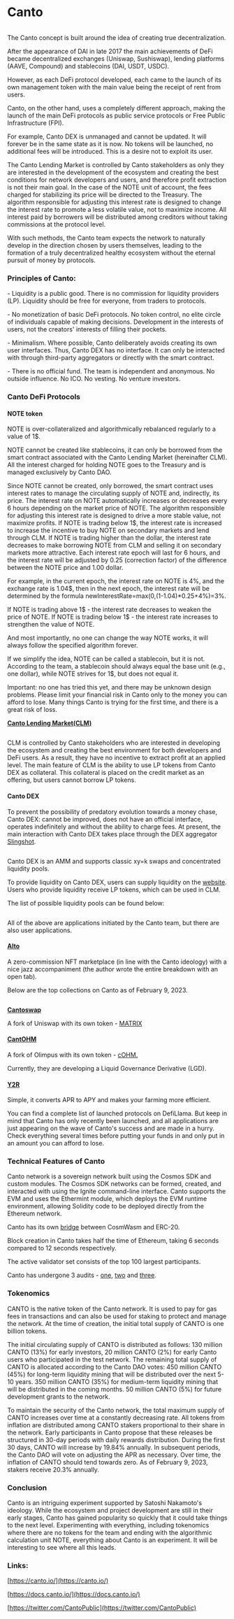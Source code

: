 # Canto

<figure><img src="../.gitbook/assets/image (5) (2) (2).png" alt=""><figcaption></figcaption></figure>

The Canto concept is built around the idea of creating true decentralization.

After the appearance of DAI in late 2017 the main achievements of DeFi became decentralized exchanges (Uniswap, Sushiswap), lending platforms (AAVE, Compound) and stablecoins (DAI, USDT, USDC).

However, as each DeFi protocol developed, each came to the launch of its own management token with the main value being the receipt of rent from users.

Canto, on the other hand, uses a completely different approach, making the launch of the main DeFi protocols as public service protocols or Free Public Infrastructure (FPI).

For example, Canto DEX is unmanaged and cannot be updated. It will forever be in the same state as it is now. No tokens will be launched, no additional fees will be introduced. This is a desire not to exploit its user.

The Canto Lending Market is controlled by Canto stakeholders as only they are interested in the development of the ecosystem and creating the best conditions for network developers and users, and therefore profit extraction is not their main goal. In the case of the NOTE unit of account, the fees charged for stabilizing its price will be directed to the Treasury. The algorithm responsible for adjusting this interest rate is designed to change the interest rate to promote a less volatile value, not to maximize income. All interest paid by borrowers will be distributed among creditors without taking commissions at the protocol level.

With such methods, the Canto team expects the network to naturally develop in the direction chosen by users themselves, leading to the formation of a truly decentralized healthy ecosystem without the eternal pursuit of money by protocols.

### Principles of Canto: <a href="#6blb" id="6blb"></a>

\- Liquidity is a public good. There is no commission for liquidity providers (LP). Liquidity should be free for everyone, from traders to protocols.

\- No monetization of basic DeFi protocols. No token control, no elite circle of individuals capable of making decisions. Development in the interests of users, not the creators' interests of filling their pockets.

\- Minimalism. Where possible, Canto deliberately avoids creating its own user interfaces. Thus, Canto DEX has no interface. It can only be interacted with through third-party aggregators or directly with the smart contract.

\- There is no official fund. The team is independent and anonymous. No outside influence. No ICO. No vesting. No venture investors.

### Canto DeFi Protocols <a href="#qcay" id="qcay"></a>

#### **NOTE token**

NOTE is over-collateralized and algorithmically rebalanced regularly to a value of 1$.

NOTE cannot be created like stablecoins, it can only be borrowed from the smart contract associated with the Canto Lending Market (hereinafter CLM). All the interest charged for holding NOTE goes to the Treasury and is managed exclusively by Canto DAO.

Since NOTE cannot be created, only borrowed, the smart contract uses interest rates to manage the circulating supply of NOTE and, indirectly, its price. The interest rate on NOTE automatically increases or decreases every 6 hours depending on the market price of NOTE. The algorithm responsible for adjusting this interest rate is designed to drive a more stable value, not maximize profits. If NOTE is trading below 1$, the interest rate is increased to increase the incentive to buy NOTE on secondary markets and lend through CLM. If NOTE is trading higher than the dollar, the interest rate decreases to make borrowing NOTE from CLM and selling it on secondary markets more attractive. Each interest rate epoch will last for 6 hours, and the interest rate will be adjusted by 0.25 (correction factor) of the difference between the NOTE price and 1.00 dollar.

For example, in the current epoch, the interest rate on NOTE is 4%, and the exchange rate is 1.04$, then in the next epoch, the interest rate will be determined by the formula newInterestRate=max(0,(1-1.04)\*0.25+4%)=3%.

If NOTE is trading above 1$ - the interest rate decreases to weaken the price of NOTE. If NOTE is trading below 1$ - the interest rate increases to strengthen the value of NOTE.

And most importantly, no one can change the way NOTE works, it will always follow the specified algorithm forever.

If we simplify the idea, NOTE can be called a stablecoin, but it is not. According to the team, a stablecoin should always equal the base unit (e.g., one dollar), while NOTE strives for 1$, but does not equal it.

Important: no one has tried this yet, and there may be unknown design problems. Please limit your financial risk in Canto only to the money you can afford to lose. Many things Canto is trying for the first time, and there is a great risk of loss.

​[**Canto Lending Market(CLM)**](https://canto.io/lending)​

<figure><img src="https://2989248415-files.gitbook.io/~/files/v0/b/gitbook-x-prod.appspot.com/o/spaces%2FNLXjhNAjOAqCX49dO0ql%2Fuploads%2Fdmm1EYuLT0DhEhNOpwp7%2Fimage.png?alt=media&#x26;token=095e5709-bf90-4e1f-b1bf-120cdb13e8aa" alt=""><figcaption></figcaption></figure>

CLM is controlled by Canto stakeholders who are interested in developing the ecosystem and creating the best environment for both developers and DeFi users. As a result, they have no incentive to extract profit at an applied level. The main feature of CLM is the ability to use LP tokens from Canto DEX as collateral. This collateral is placed on the credit market as an offering, but users cannot borrow LP tokens.

#### **Canto DEX** <a href="#canto-dex" id="canto-dex"></a>

To prevent the possibility of predatory evolution towards a money chase, Canto DEX: cannot be improved, does not have an official interface, operates indefinitely and without the ability to charge fees. At present, the main interaction with Canto DEX takes place through the DEX aggregator [Slingshot](https://app.slingshot.finance/swap/CANTO).

<figure><img src="https://2989248415-files.gitbook.io/~/files/v0/b/gitbook-x-prod.appspot.com/o/spaces%2FNLXjhNAjOAqCX49dO0ql%2Fuploads%2FkMArg9gPNxxfjYbiK3m7%2Fimage.png?alt=media&#x26;token=a182ed05-d86b-4892-8b1e-4001ead973ba" alt=""><figcaption></figcaption></figure>

Canto DEX is an AMM and supports classic xy=k swaps and concentrated liquidity pools.

To provide liquidity on Canto DEX, users can supply liquidity on the [website](https://canto.io/lp). Users who provide liquidity receive LP tokens, which can be used in CLM.

The list of possible liquidity pools can be found below:

<figure><img src="https://2989248415-files.gitbook.io/~/files/v0/b/gitbook-x-prod.appspot.com/o/spaces%2FNLXjhNAjOAqCX49dO0ql%2Fuploads%2FJuVFMU3LodUWGVx0o5hc%2Fimage.png?alt=media&#x26;token=b6bdbf6a-1eb0-40d1-bc23-3ff15a924d07" alt=""><figcaption></figcaption></figure>

All of the above are applications initiated by the Canto team, but there are also user applications.

#### ​[**Alto**](https://alto.build/)​ <a href="#alto" id="alto"></a>

A zero-commission NFT marketplace (in line with the Canto ideology) with a nice jazz accompaniment (the author wrote the entire breakdown with an open tab).

Below are the top collections on Canto as of February 9, 2023.

<figure><img src="https://2989248415-files.gitbook.io/~/files/v0/b/gitbook-x-prod.appspot.com/o/spaces%2FNLXjhNAjOAqCX49dO0ql%2Fuploads%2FuxuefdWkLRk7uDBc6AoS%2Fimage.png?alt=media&#x26;token=8af61f72-3b08-44c7-b309-e8eee6d11524" alt=""><figcaption></figcaption></figure>

[**Cantoswap**](https://www.cantoswap.fi/)​

A fork of Uniswap with its own token - [MATRIX](https://dropstab.com/coins/matrix-3)​

#### ​[**CantOHM**](https://app.cantohm.money/#/)​ <a href="#cantohm" id="cantohm"></a>

A fork of Olimpus with its own token - [cOHM.](https://dropstab.com/coins/cantohm)​

Currently, they are developing a Liquid Governance Derivative (LGD).

#### ​[**Y2R**](https://y2r.finance/)​ <a href="#y2r" id="y2r"></a>

Simple, it converts APR to APY and makes your farming more efficient.

You can find a complete list of launched protocols on DefiLlama. But keep in mind that Canto has only recently been launched, and all applications are just appearing on the wave of Canto's success and are made in a hurry. Check everything several times before putting your funds in and only put in an amount you can afford to lose.

### Technical Features of Canto <a href="#p6pg" id="p6pg"></a>

Canto network is a sovereign network built using the Cosmos SDK and custom modules. The Cosmos SDK networks can be formed, created, and interacted with using the Ignite command-line interface. Canto supports the EVM and uses the Ethermint module, which deploys the EVM runtime environment, allowing Solidity code to be deployed directly from the Ethereum network.

Canto has its own [bridge](https://canto.io/bridge) between CosmWasm and ERC-20.

Block creation in Canto takes half the time of Ethereum, taking 6 seconds compared to 12 seconds respectively.

The active validator set consists of the top 100 largest participants.

Canto has undergone 3 audits - [one](https://code4rena.com/contests/2022-06-canto-v2-contest), [two](https://code4rena.com/contests/2022-06-canto-contest) and [three](https://code4rena.com/reports/2022-07-canto).

### Tokenomics <a href="#nam4" id="nam4"></a>

CANTO is the native token of the Canto network. It is used to pay for gas fees in transactions and can also be used for staking to protect and manage the network. At the time of creation, the initial total supply of CANTO is one billion tokens.

The initial circulating supply of CANTO is distributed as follows: 130 million CANTO (13%) for early investors, 20 million CANTO (2%) for early Canto users who participated in the test network. The remaining total supply of CANTO is allocated according to the Canto DAO votes: 450 million CANTO (45%) for long-term liquidity mining that will be distributed over the next 5-10 years. 350 million CANTO (35%) for medium-term liquidity mining that will be distributed in the coming months. 50 million CANTO (5%) for future development grants to the network.

To maintain the security of the Canto network, the total maximum supply of CANTO increases over time at a constantly decreasing rate. All tokens from inflation are distributed among CANTO stakers proportional to their share in the network. Early participants in Canto propose that these releases be structured in 30-day periods with daily rewards distribution. During the first 30 days, CANTO will increase by 19.84% annually. In subsequent periods, the Canto DAO will vote on adjusting the APR as necessary. Over time, the inflation of CANTO should tend towards zero. As of February 9, 2023, stakers receive 20.3% annually.

### Conclusion <a href="#ggai" id="ggai"></a>

Canto is an intriguing experiment supported by Satoshi Nakamoto's ideology. While the ecosystem and project development are still in their early stages, Canto has gained popularity so quickly that it could take things to the next level. Experimenting with everything, including tokenomics where there are no tokens for the team and ending with the algorithmic calculation unit NOTE, everything about Canto is an experiment. It will be interesting to see where all this leads.

### Links: <a href="#vlxn" id="vlxn"></a>

​[https://canto.io/](https://canto.io/)​

​[https://docs.canto.io/](https://docs.canto.io/)​

​[https://twitter.com/CantoPublic](https://twitter.com/CantoPublic)

